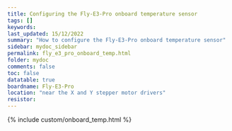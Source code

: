 ```yaml
---
title: Configuring the Fly-E3-Pro onboard temperature sensor
tags: []
keywords: 
last_updated: 15/12/2022
summary: "How to configure the Fly-E3-Pro onboard temperature sensor"
sidebar: mydoc_sidebar
permalink: fly_e3_pro_onboard_temp.html
folder: mydoc
comments: false
toc: false
datatable: true
boardname: Fly-E3-Pro
location: "near the X and Y stepper motor drivers"
resistor:
---
```


{% include custom/onboard_temp.html %}
